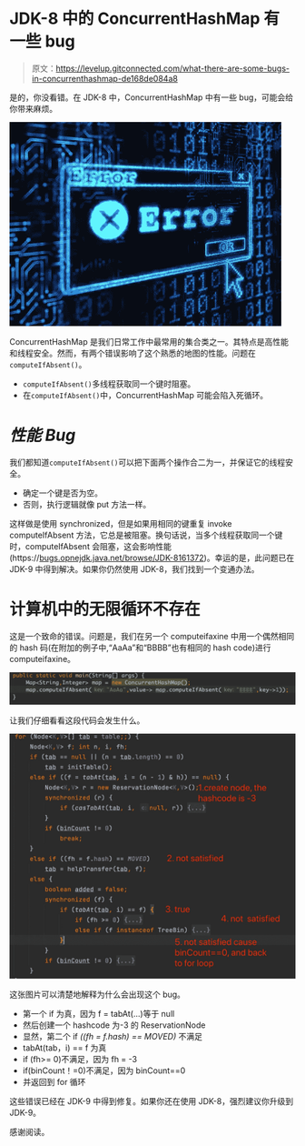 # JDK-8 中的 ConcurrentHashMap 有一些 bug

> 原文：<https://levelup.gitconnected.com/what-there-are-some-bugs-in-concurrenthashmap-de168de084a8>

是的，你没看错。在 JDK-8 中，ConcurrentHashMap 中有一些 bug，可能会给你带来麻烦。

![](img/bf13bbbd60983fb08b9ba4d4424ccabf.png)

ConcurrentHashMap 是我们日常工作中最常用的集合类之一。其特点是高性能和线程安全。然而，有两个错误影响了这个熟悉的地图的性能。问题在`computeIfAbsent()`。

*   `computeIfAbsent()`多线程获取同一个键时阻塞。
*   在`computeIfAbsent()`中，ConcurrentHashMap 可能会陷入死循环。

# *性能 Bug*

我们都知道`computeIfAbsent()`可以把下面两个操作合二为一，并保证它的线程安全。

*   确定一个键是否为空。
*   否则，执行逻辑就像 put 方法一样。

这样做是使用 synchronized，但是如果用相同的键重复 invoke computeIfAbsent 方法，它总是被阻塞。换句话说，当多个线程获取同一个键时，computeIfAbsent 会阻塞，这会影响性能(https://[bugs.opnejdk.java.net/browse/JDK-8161372](http://http))。幸运的是，此问题已在 JDK-9 中得到解决。如果你仍然使用 JDK-8，我们找到一个变通办法。

# 计算机中的无限循环不存在

这是一个致命的错误。问题是，我们在另一个 computeifaxine 中用一个偶然相同的 hash 码(在附加的例子中,“AaAa”和“BBBB”也有相同的 hash code)进行 computeifaxine。

![](img/37bbf1680f7760a7225d3640bc8f1c2e.png)

让我们仔细看看这段代码会发生什么。

![](img/8073ca1e25df57df504bb45c8c2a9b5f.png)

这张图片可以清楚地解释为什么会出现这个 bug。

*   第一个 if 为真，因为 f = tabAt(…)等于 null
*   然后创建一个 hashcode 为-3 的 ReservationNode
*   显然，第二个 if *((fh = f.hash) == MOVED)* 不满足
*   tabAt(tab，i) == f 为真
*   if (fh>= 0)不满足，因为 fh = -3
*   if(binCount！=0)不满足，因为 binCount==0
*   并返回到 for 循环

这些错误已经在 JDK-9 中得到修复。如果你还在使用 JDK-8，强烈建议你升级到 JDK-9。

感谢阅读。